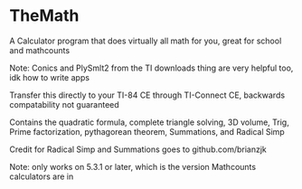 # TheMath
A Calculator program that does virtually all math for you, great for school and mathcounts

Note: Conics and PlySmlt2 from the TI downloads thing are very helpful too, idk how to write apps

Transfer this directly to your TI-84 CE through TI-Connect CE, backwards compatability not guaranteed

Contains the quadratic formula, complete triangle solving, 3D volume, Trig, Prime factorization, pythagorean theorem, Summations, and Radical Simp

Credit for Radical Simp and Summations goes to github.com/brianzjk

Note: only works on 5.3.1 or later, which is the version Mathcounts calculators are in
